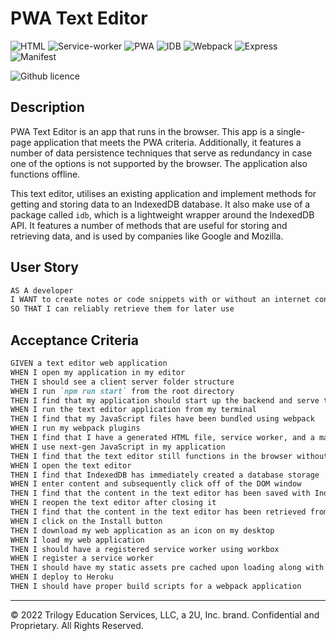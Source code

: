 # PWA Text Editor

![HTML](https://img.shields.io/badge/-NODE-orange) ![Service-worker](https://img.shields.io/badge/-Service_worker-yellow) ![PWA](https://img.shields.io/badge/-PWA-darkgreen)
![IDB](https://img.shields.io/badge/-IDB-darkred) ![Webpack](https://img.shields.io/badge/-Webpack-purple) ![Express](https://img.shields.io/badge/Express-indigo) ![Manifest](https://img.shields.io/badge/-Manifest-darkblue)

![Github licence](https://img.shields.io/badge/license-MIT-blue)

## Description

PWA Text Editor is an app that runs in the browser. This app is a single-page application that meets the PWA criteria. Additionally, it features a number of data persistence techniques that serve as redundancy in case one of the options is not supported by the browser. The application also functions offline.

This text editor, utilises an existing application and implement methods for getting and storing data to an IndexedDB database. It also make use of a package called `idb`, which is a lightweight wrapper around the IndexedDB API. It features a number of methods that are useful for storing and retrieving data, and is used by companies like Google and Mozilla.

## User Story

```md
AS A developer
I WANT to create notes or code snippets with or without an internet connection
SO THAT I can reliably retrieve them for later use
```

## Acceptance Criteria

```md
GIVEN a text editor web application
WHEN I open my application in my editor
THEN I should see a client server folder structure
WHEN I run `npm run start` from the root directory
THEN I find that my application should start up the backend and serve the client
WHEN I run the text editor application from my terminal
THEN I find that my JavaScript files have been bundled using webpack
WHEN I run my webpack plugins
THEN I find that I have a generated HTML file, service worker, and a manifest file
WHEN I use next-gen JavaScript in my application
THEN I find that the text editor still functions in the browser without errors
WHEN I open the text editor
THEN I find that IndexedDB has immediately created a database storage
WHEN I enter content and subsequently click off of the DOM window
THEN I find that the content in the text editor has been saved with IndexedDB
WHEN I reopen the text editor after closing it
THEN I find that the content in the text editor has been retrieved from our IndexedDB
WHEN I click on the Install button
THEN I download my web application as an icon on my desktop
WHEN I load my web application
THEN I should have a registered service worker using workbox
WHEN I register a service worker
THEN I should have my static assets pre cached upon loading along with subsequent pages and static assets
WHEN I deploy to Heroku
THEN I should have proper build scripts for a webpack application
```

- - -
© 2022 Trilogy Education Services, LLC, a 2U, Inc. brand. Confidential and Proprietary. All Rights Reserved.

